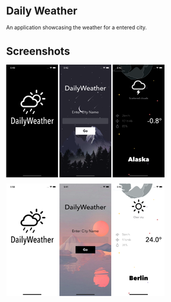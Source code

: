 # Daily Weather 

An application showcasing the weather for a entered city.

# Screenshots


<p float="left"> 
<img src="/Documentation/Launch-Dark.png" width="140">
<img src="/Documentation/Home-Dark.png" width="140">
<img src="/Documentation/Weather-Dark.png" width="140">
</p>

<p float="left"> 
<img src="/Documentation/Launch-Light.png" width="140"> 
<img src="/Documentation/Home.png" width="140">
<img src="/Documentation/Weather.png" width="140">
</p>

